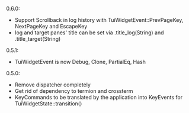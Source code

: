 0.6.0:
- Support Scrollback in log history with TuiWidgetEvent::PrevPageKey, NextPageKey and EscapeKey
- log and target panes' title can be set via .title_log(String) and .title_target(String)

0.5.1:
- TuiWidgetEvent is now Debug, Clone, PartialEq, Hash

0.5.0:
- Remove dispatcher completely
- Get rid of dependency to termion and crossterm
- KeyCommands to be translated by the application into KeyEvents for TuiWidgetState::transition()
